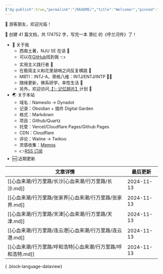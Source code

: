```yaml
---
{"dg-publish":true,"permalink":"/README/","title":"Welcome!","pinned":true,"tags":["home","gardenEntry"],"noteIcon":"1","created":"2023-07-14T17:22:00.770+08:00","updated":"2024-11-13T20:41:48.662+08:00"}
---
```


👋 游客朋友，欢迎光临！

<p><span>👏 创建 41 篇文档，共 174752 字，写完一本 萧红 的《呼兰河传》了！</span></p>

- 🤔 关于我
  - 西南土著，NJU SE 在读 📖
  - 可以在[GitHub](https://github.com/XR-Y)找到我 👈
  - 实用主义践行者 🙌
  - 在极简主义和花里胡哨之间反复横跳 🤹
  - MBTI：INTJ-A，荣格八维：INTJ/ENTJ/INTP 🙋‍♂️
  - 随缘更新，佛系研学，率性生活 🎉
  - 另外，欢迎访问[【✨ 记忆碎片】](https://memos.xryuu.com)计划 👀
- 🌏 关于本站
  - 域名：Namesilo → Dynadot
  - 记录：Obsidian + 插件 Digital Garden
  - 格式：Markdown
  - 项目：Github/Quartz
  - 托管：Vercel/Cloudflare Pages/Github Pages
  - CDN：Cloudflare
  - 评论：Waline → Twikoo
  - 灵感收集：[Memos](https://usememos.com/)
  - 👉[RSS 订阅](https://xryuu.com/feed.xml)
- 🆕 近期更新

| 文章详情                                     | 最后更新       |
| ---------------------------------------- | ---------- |
| [[心血来潮/行万里路/长沙\|心血来潮/行万里路/长沙.md]]     | 2024-11-13 |
| [[心血来潮/行万里路/张家界\|心血来潮/行万里路/张家界.md]]   | 2024-11-13 |
| [[心血来潮/行万里路/天津\|心血来潮/行万里路/天津.md]]     | 2024-11-13 |
| [[心血来潮/行万里路/连云港\|心血来潮/行万里路/连云港.md]]   | 2024-11-13 |
| [[心血来潮/行万里路/呼和浩特\|心血来潮/行万里路/呼和浩特.md]] | 2024-11-13 |

{ .block-language-dataview}
